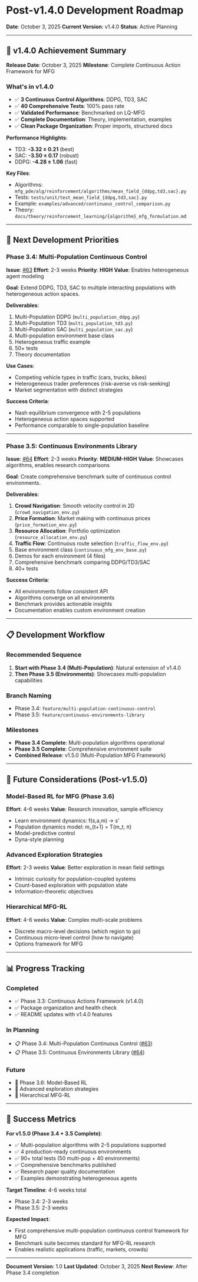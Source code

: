 # Post-v1.4.0 Development Roadmap

**Date**: October 3, 2025
**Current Version**: v1.4.0
**Status**: Active Planning

---

## 🎉 v1.4.0 Achievement Summary

**Release Date**: October 3, 2025
**Milestone**: Complete Continuous Action Framework for MFG

### What's in v1.4.0
- ✅ **3 Continuous Control Algorithms**: DDPG, TD3, SAC
- ✅ **40 Comprehensive Tests**: 100% pass rate
- ✅ **Validated Performance**: Benchmarked on LQ-MFG
- ✅ **Complete Documentation**: Theory, implementation, examples
- ✅ **Clean Package Organization**: Proper imports, structured docs

**Performance Highlights**:
- TD3: **-3.32 ± 0.21** (best)
- SAC: **-3.50 ± 0.17** (robust)
- DDPG: **-4.28 ± 1.06** (fast)

**Key Files**:
- Algorithms: `mfg_pde/alg/reinforcement/algorithms/mean_field_{ddpg,td3,sac}.py`
- Tests: `tests/unit/test_mean_field_{ddpg,td3,sac}.py`
- Example: `examples/advanced/continuous_control_comparison.py`
- Theory: `docs/theory/reinforcement_learning/{algorithm}_mfg_formulation.md`

---

## 🎯 Next Development Priorities

### Phase 3.4: Multi-Population Continuous Control
**Issue**: [#63](https://github.com/derrring/MFG_PDE/issues/63)
**Effort**: 2-3 weeks
**Priority**: **HIGH**
**Value**: Enables heterogeneous agent modeling

**Goal**: Extend DDPG, TD3, SAC to multiple interacting populations with heterogeneous action spaces.

**Deliverables**:
1. Multi-Population DDPG (`multi_population_ddpg.py`)
2. Multi-Population TD3 (`multi_population_td3.py`)
3. Multi-Population SAC (`multi_population_sac.py`)
4. Multi-population environment base class
5. Heterogeneous traffic example
6. 50+ tests
7. Theory documentation

**Use Cases**:
- Competing vehicle types in traffic (cars, trucks, bikes)
- Heterogeneous trader preferences (risk-averse vs risk-seeking)
- Market segmentation with distinct strategies

**Success Criteria**:
- Nash equilibrium convergence with 2-5 populations
- Heterogeneous action spaces supported
- Performance comparable to single-population baseline

---

### Phase 3.5: Continuous Environments Library
**Issue**: [#64](https://github.com/derrring/MFG_PDE/issues/64)
**Effort**: 2-3 weeks
**Priority**: **MEDIUM-HIGH**
**Value**: Showcases algorithms, enables research comparisons

**Goal**: Create comprehensive benchmark suite of continuous control environments.

**Deliverables**:
1. **Crowd Navigation**: Smooth velocity control in 2D (`crowd_navigation_env.py`)
2. **Price Formation**: Market making with continuous prices (`price_formation_env.py`)
3. **Resource Allocation**: Portfolio optimization (`resource_allocation_env.py`)
4. **Traffic Flow**: Continuous route selection (`traffic_flow_env.py`)
5. Base environment class (`continuous_mfg_env_base.py`)
6. Demos for each environment (4 files)
7. Comprehensive benchmark comparing DDPG/TD3/SAC
8. 40+ tests

**Success Criteria**:
- All environments follow consistent API
- Algorithms converge on all environments
- Benchmark provides actionable insights
- Documentation enables custom environment creation

---

## 📋 Development Workflow

### Recommended Sequence
1. **Start with Phase 3.4 (Multi-Population)**: Natural extension of v1.4.0
2. **Then Phase 3.5 (Environments)**: Showcases multi-population capabilities

### Branch Naming
- Phase 3.4: `feature/multi-population-continuous-control`
- Phase 3.5: `feature/continuous-environments-library`

### Milestones
- **Phase 3.4 Complete**: Multi-population algorithms operational
- **Phase 3.5 Complete**: Comprehensive environment suite
- **Combined Release**: v1.5.0 (Multi-Population MFG Framework)

---

## 🔮 Future Considerations (Post-v1.5.0)

### Model-Based RL for MFG (Phase 3.6)
**Effort**: 4-6 weeks
**Value**: Research innovation, sample efficiency

- Learn environment dynamics: f(s,a,m) → s'
- Population dynamics model: m_{t+1} = T(m_t, π)
- Model-predictive control
- Dyna-style planning

### Advanced Exploration Strategies
**Effort**: 2-3 weeks
**Value**: Better exploration in mean field settings

- Intrinsic curiosity for population-coupled systems
- Count-based exploration with population state
- Information-theoretic objectives

### Hierarchical MFG-RL
**Effort**: 4-6 weeks
**Value**: Complex multi-scale problems

- Discrete macro-level decisions (which region to go)
- Continuous micro-level control (how to navigate)
- Options framework for MFG

---

## 📊 Progress Tracking

### Completed
- ✅ Phase 3.3: Continuous Actions Framework (v1.4.0)
- ✅ Package organization and health check
- ✅ README updates with v1.4.0 features

### In Planning
- 📋 Phase 3.4: Multi-Population Continuous Control ([#63](https://github.com/derrring/MFG_PDE/issues/63))
- 📋 Phase 3.5: Continuous Environments Library ([#64](https://github.com/derrring/MFG_PDE/issues/64))

### Future
- 🔮 Phase 3.6: Model-Based RL
- 🔮 Advanced exploration strategies
- 🔮 Hierarchical MFG-RL

---

## 🎯 Success Metrics

**For v1.5.0 (Phase 3.4 + 3.5 Complete)**:
- ✅ Multi-population algorithms with 2-5 populations supported
- ✅ 4 production-ready continuous environments
- ✅ 90+ total tests (50 multi-pop + 40 environments)
- ✅ Comprehensive benchmarks published
- ✅ Research paper quality documentation
- ✅ Examples demonstrating heterogeneous agents

**Target Timeline**: 4-6 weeks total
- Phase 3.4: 2-3 weeks
- Phase 3.5: 2-3 weeks

**Expected Impact**:
- First comprehensive multi-population continuous control framework for MFG
- Benchmark suite becomes standard for MFG-RL research
- Enables realistic applications (traffic, markets, crowds)

---

**Document Version**: 1.0
**Last Updated**: October 3, 2025
**Next Review**: After Phase 3.4 completion
